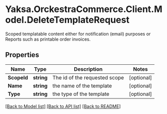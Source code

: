 # Yaksa.OrckestraCommerce.Client.Model.DeleteTemplateRequest
Scoped templatable content either for notification (email) purposes or Reports such as printable order invoices.

## Properties

Name | Type | Description | Notes
------------ | ------------- | ------------- | -------------
**ScopeId** | **string** | The id of the requested scope | [optional] 
**Name** | **string** | the name of the template | [optional] 
**Type** | **string** | the type of the template | [optional] 

[[Back to Model list]](../README.md#documentation-for-models) [[Back to API list]](../README.md#documentation-for-api-endpoints) [[Back to README]](../README.md)

